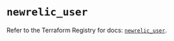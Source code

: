 # `newrelic_user`

Refer to the Terraform Registry for docs: [`newrelic_user`](https://registry.terraform.io/providers/newrelic/newrelic/3.36.1/docs/resources/user).
